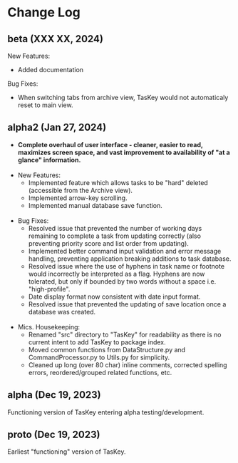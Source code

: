 # Change Log

## beta (XXX XX, 2024)

New Features:
- Added documentation

Bug Fixes:
- When switching tabs from archive view, TasKey would not automaticaly reset to main view.

## alpha2 (Jan 27, 2024)

<ul>
	<li><b>Complete overhaul of user interface - cleaner, easier to read, maximizes screen space, and vast improvement to availability of "at a glance" information.</b></li>
	<br><li>New Features:
		<ul>
			<li>Implemented feature which allows tasks to be "hard" deleted 
			(accessible from the Archive view).</li>
			<li>Implemented arrow-key scrolling.</li>
			<li>Implemented manual database save function.</li>
		</ul>
	</li>
	<br><li>Bug Fixes:
		<ul>
			<li>Resolved issue that prevented the number of working days remaining to
				complete a task from updating correctly (also preventing priority score and list order from updating).</li>
			<li>Implemented better command input validation and error message handling, preventing application breaking additions to task database.</li>
			<li>Resolved issue where the use of hyphens in task name or footnote would incorrectly be interpreted as a flag. Hyphens are now tolerated, but only if bounded by two words without a space i.e. "high-profile".</li>
			<li>Date display format now consistent with date input format.</li>
			<li>Resolved issue that prevented the updating of save location once a database was created.</li>
		</ul>
	</li>
	<br><li>Mics. Housekeeping:
		<ul>
			<li>Renamed "src" directory to "TasKey" for readability as there is no current intent to add TasKey to package index.</li>
			<li>Moved common functions from DataStructure.py and CommandProcessor.py to Utils.py for simplicity.</li>
			<li>Cleaned up long (over 80 char) inline comments, corrected spelling errors, reordered/grouped related functions, etc.</li>
		</ul>
	</li>
</ul>


## alpha (Dec 19, 2023)

Functioning version of TasKey entering alpha testing/development.

## proto (Dec 19, 2023)

Earliest "functioning" version of TasKey.

